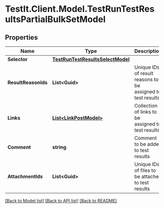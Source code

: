 # TestIt.Client.Model.TestRunTestResultsPartialBulkSetModel

## Properties

Name | Type | Description | Notes
------------ | ------------- | ------------- | -------------
**Selector** | [**TestRunTestResultsSelectModel**](TestRunTestResultsSelectModel.md) |  | [optional] 
**ResultReasonIds** | **List&lt;Guid&gt;** | Unique IDs of result reasons to be assigned to test results | [optional] 
**Links** | [**List&lt;LinkPostModel&gt;**](LinkPostModel.md) | Collection of links to be assigned to test results | [optional] 
**Comment** | **string** | Comment to be added to test results | [optional] 
**AttachmentIds** | **List&lt;Guid&gt;** | Unique IDs of files to be attached to test results | [optional] 

[[Back to Model list]](../README.md#documentation-for-models) [[Back to API list]](../README.md#documentation-for-api-endpoints) [[Back to README]](../README.md)

